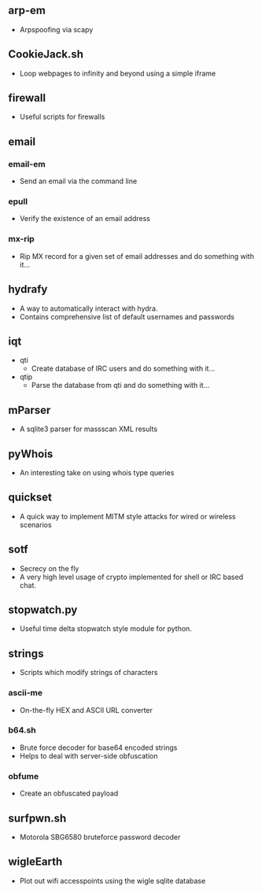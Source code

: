## arp-em
* Arpspoofing via scapy

## CookieJack.sh
* Loop webpages to infinity and beyond using a simple iframe

## firewall
* Useful scripts for firewalls

## email
### email-em
* Send an email via the command line

### epull
* Verify the existence of an email address

### mx-rip
* Rip MX record for a given set of email addresses and do something with it...

## hydrafy
* A way to automatically interact with hydra.
* Contains comprehensive list of default usernames and passwords

## iqt
* qti
  * Create database of IRC users and do something with it...
* qtip
  * Parse the database from qti and do something with it...

## mParser
* A sqlite3 parser for massscan XML results

## pyWhois
* An interesting take on using whois type queries

## quickset
* A quick way to implement MITM style attacks for wired or wireless scenarios

## sotf
* Secrecy on the fly
* A very high level usage of crypto implemented for shell or IRC based chat.

## stopwatch.py
* Useful time delta stopwatch style module for python.

## strings
* Scripts which modify strings of characters

### ascii-me
* On-the-fly HEX and ASCII URL converter

### b64.sh
* Brute force decoder for base64 encoded strings
* Helps to deal with server-side obfuscation

### obfume
* Create an obfuscated payload

## surfpwn.sh
* Motorola SBG6580 bruteforce password decoder

## wigleEarth
* Plot out wifi accesspoints using the wigle sqlite database

